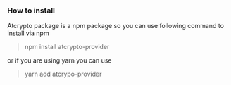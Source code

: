 ### How to install

Atcrypto package is a npm package so you can use following command to install via npm

> npm install atcrypto-provider

or if you are using yarn you can use

> yarn add atcrypo-provider
